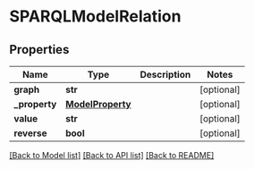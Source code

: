# SPARQLModelRelation

## Properties
Name | Type | Description | Notes
------------ | ------------- | ------------- | -------------
**graph** | **str** |  | [optional] 
**_property** | [**ModelProperty**](ModelProperty.md) |  | [optional] 
**value** | **str** |  | [optional] 
**reverse** | **bool** |  | [optional] 

[[Back to Model list]](../README.md#documentation-for-models) [[Back to API list]](../README.md#documentation-for-api-endpoints) [[Back to README]](../README.md)

